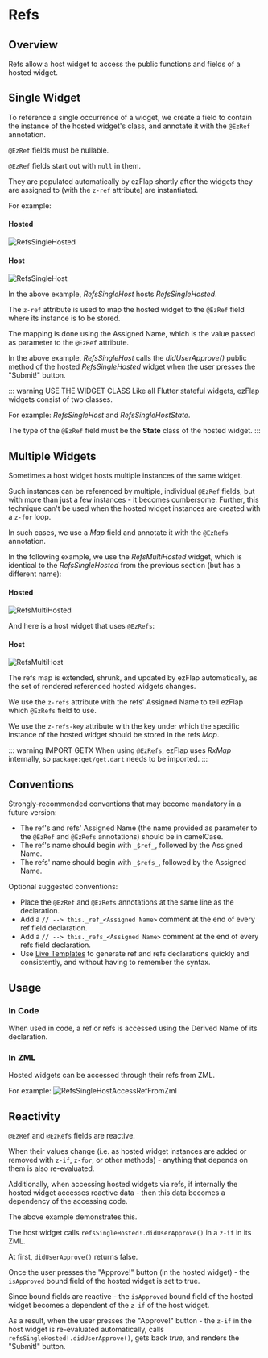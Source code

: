 
# Refs

## Overview
Refs allow a host widget to access the public functions and fields of a hosted widget.

## Single Widget
To reference a single occurrence of a widget, we create a field to contain the instance of the hosted widget's class,
and annotate it with the `@EzRef` annotation.

`@EzRef` fields must be nullable.

`@EzRef` fields start out with `null` in them.

They are populated automatically by ezFlap shortly after the widgets they are assigned to (with the `z-ref` attribute)
are instantiated.

For example:

#### Hosted
![RefsSingleHosted](./assets/RefsSingleHosted.png)

#### Host
![RefsSingleHost](./assets/RefsSingleHost.png)


In the above example, _RefsSingleHost_ hosts _RefsSingleHosted_.

The `z-ref` attribute is used to map the hosted widget to the `@EzRef` field where its instance is to be stored.

The mapping is done using the Assigned Name, which is the value passed as parameter to the `@EzRef` attribute.

In the above example, _RefsSingleHost_ calls the _didUserApprove()_ public method of the hosted _RefsSingleHosted_
widget when the user presses the "Submit!" button.

::: warning USE THE WIDGET CLASS
Like all Flutter stateful widgets, ezFlap widgets consist of two classes.

For example: _RefsSingleHost_ and _RefsSingleHostState_.

The type of the `@EzRef` field must be the **State** class of the hosted widget.
:::


## Multiple Widgets
Sometimes a host widget hosts multiple instances of the same widget.

Such instances can be referenced by multiple, individual `@EzRef` fields, but with more than just a few instances - it
becomes cumbersome. Further, this technique can't be used when the hosted widget instances are created with a `z-for`
loop.

In such cases, we use a _Map_ field and annotate it with the `@EzRefs` annotation.

In the following example, we use the _RefsMultiHosted_ widget, which is identical to the _RefsSingleHosted_ from the
previous section (but has a different name):

#### Hosted
![RefsMultiHosted](./assets/RefsMultiHosted.png)


And here is a host widget that uses `@EzRefs`:

#### Host
![RefsMultiHost](./assets/RefsMultiHost.png)

The refs map is extended, shrunk, and updated by ezFlap automatically, as the set of rendered referenced hosted widgets
changes.

We use the `z-refs` attribute with the refs' Assigned Name to tell ezFlap which `@EzRefs` field to use.

We use the `z-refs-key` attribute with the key under which the specific instance of the hosted widget should be stored
in the refs _Map_.

::: warning IMPORT GETX
When using `@EzRefs`, ezFlap uses _RxMap_ internally, so `package:get/get.dart` needs to be imported.
:::


## Conventions
Strongly-recommended conventions that may become mandatory in a future version:
 * The ref's and refs' Assigned Name (the name provided as parameter to the `@EzRef` and `@EzRefs` annotations) should
   be in camelCase.
 * The ref's name should begin with `_$ref_`, followed by the Assigned Name.
 * The refs' name should begin with `_$refs_`, followed by the Assigned Name.

Optional suggested conventions:
 * Place the `@EzRef` and `@EzRefs` annotations at the same line as the declaration.
 * Add a `// --> this._ref_<Assigned Name>` comment at the end of every ref field declaration.
 * Add a `// --> this._refs_<Assigned Name>` comment at the end of every refs field declaration.
 * Use [Live Templates](/tooling/live-templates/live-templates.html) to generate ref and refs declarations quickly and
   consistently, and without having to remember the syntax.


## Usage

### In Code
When used in code, a ref or refs is accessed using the Derived Name of its declaration.


### In ZML
Hosted widgets can be accessed through their refs from ZML.

For example:
![RefsSingleHostAccessRefFromZml](./assets/RefsSingleHostAccessRefFromZml.png)

## Reactivity
`@EzRef` and `@EzRefs` fields are reactive.

When their values change (i.e. as hosted widget instances are added or removed with `z-if`, `z-for`, or other
methods) - anything that depends on them is also re-evaluated.

Additionally, when accessing hosted widgets via refs, if internally the hosted widget accesses reactive data - then
this data becomes a dependency of the accessing code.

The above example demonstrates this.

The host widget calls `refsSingleHosted!.didUserApprove()` in a `z-if` in its ZML.

At first, `didUserApprove()` returns false.

Once the user presses the "Approve!" button (in the hosted widget) - the `isApproved` bound field of the hosted widget
is set to true.

Since bound fields are reactive - the `isApproved` bound field of the hosted widget becomes a dependent of the  `z-if`
of the host widget.

As a result, when the user presses the "Approve!" button - the `z-if` in the host widget is re-evaluated automatically,
calls `refsSingleHosted!.didUserApprove()`, gets back _true_, and renders the "Submit!" button.
